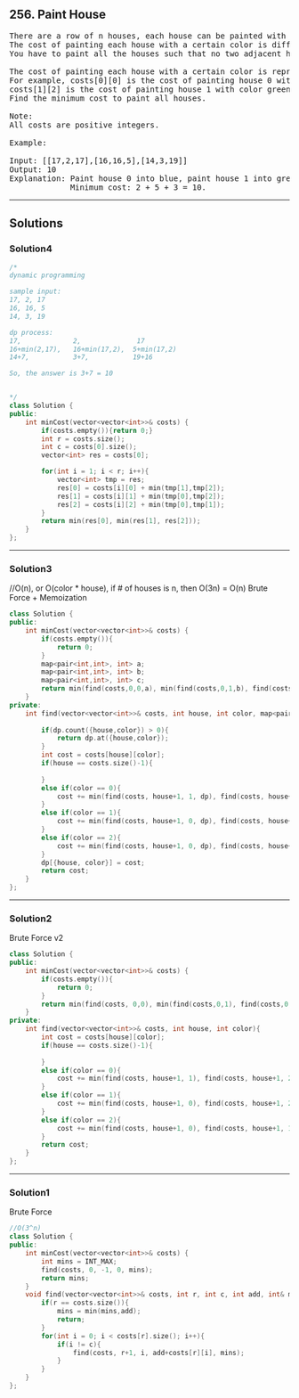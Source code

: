 ## 256. Paint House
<pre>
There are a row of n houses, each house can be painted with one of the three colors: red, blue or green. 
The cost of painting each house with a certain color is different. 
You have to paint all the houses such that no two adjacent houses have the same color.

The cost of painting each house with a certain color is represented by a n x 3 cost matrix. 
For example, costs[0][0] is the cost of painting house 0 with color red; 
costs[1][2] is the cost of painting house 1 with color green, and so on... 
Find the minimum cost to paint all houses.

Note:
All costs are positive integers.

Example:

Input: [[17,2,17],[16,16,5],[14,3,19]]
Output: 10
Explanation: Paint house 0 into blue, paint house 1 into green, paint house 2 into blue. 
             Minimum cost: 2 + 5 + 3 = 10.
</pre>

--------------------------------------------------------------------

## Solutions
### Solution4
```c++
/*
dynamic programming

sample input:
17, 2, 17
16, 16, 5
14, 3, 19

dp process:
17,             2,              17
16+min(2,17),   16+min(17,2),  5+min(17,2)
14+7,           3+7,           19+16

So, the answer is 3+7 = 10


*/
class Solution {
public:
    int minCost(vector<vector<int>>& costs) {
        if(costs.empty()){return 0;}
        int r = costs.size();
        int c = costs[0].size();
        vector<int> res = costs[0];

        for(int i = 1; i < r; i++){
            vector<int> tmp = res;
            res[0] = costs[i][0] + min(tmp[1],tmp[2]);
            res[1] = costs[i][1] + min(tmp[0],tmp[2]);
            res[2] = costs[i][2] + min(tmp[0],tmp[1]);            
        }
        return min(res[0], min(res[1], res[2]));
    }
};
```
--------------------------------------------------------------------
### Solution3
//O(n), or O(color * house), if # of houses is n, then O(3n) = O(n)
Brute Force + Memoization
```c++
class Solution {
public:
    int minCost(vector<vector<int>>& costs) {
        if(costs.empty()){
            return 0;
        }
        map<pair<int,int>, int> a;
        map<pair<int,int>, int> b;
        map<pair<int,int>, int> c;
        return min(find(costs,0,0,a), min(find(costs,0,1,b), find(costs,0,2,c)));
    }
private:
    int find(vector<vector<int>>& costs, int house, int color, map<pair<int,int>, int>& dp){
        
        if(dp.count({house,color}) > 0){
            return dp.at({house,color});
        }
        int cost = costs[house][color];
        if(house == costs.size()-1){
            
        }
        else if(color == 0){
            cost += min(find(costs, house+1, 1, dp), find(costs, house+1, 2, dp)); 
        }
        else if(color == 1){
            cost += min(find(costs, house+1, 0, dp), find(costs, house+1, 2, dp)); 
        }
        else if(color == 2){
            cost += min(find(costs, house+1, 0, dp), find(costs, house+1, 1, dp)); 
        }
        dp[{house, color}] = cost;
        return cost;
    }
};
```
-------------------------------------------------------------------
### Solution2
Brute Force v2
```c++
class Solution {
public:
    int minCost(vector<vector<int>>& costs) {
        if(costs.empty()){
            return 0;
        }
        return min(find(costs, 0,0), min(find(costs,0,1), find(costs,0,2)));
    }
private:
    int find(vector<vector<int>>& costs, int house, int color){
        int cost = costs[house][color];
        if(house == costs.size()-1){
            
        }
        else if(color == 0){
            cost += min(find(costs, house+1, 1), find(costs, house+1, 2)); 
        }
        else if(color == 1){
            cost += min(find(costs, house+1, 0), find(costs, house+1, 2)); 
        }
        else if(color == 2){
            cost += min(find(costs, house+1, 0), find(costs, house+1, 1)); 
        }
        return cost;
    }
};
```
--------------------------------------------------------------------
### Solution1
Brute Force
```c++
//O(3^n)
class Solution {
public:
    int minCost(vector<vector<int>>& costs) {
        int mins = INT_MAX;
        find(costs, 0, -1, 0, mins);
        return mins;
    }
    void find(vector<vector<int>>& costs, int r, int c, int add, int& mins){
        if(r == costs.size()){
            mins = min(mins,add);
            return;
        }
        for(int i = 0; i < costs[r].size(); i++){
            if(i != c){
                find(costs, r+1, i, add+costs[r][i], mins);
            }
        }
    }
};

```
